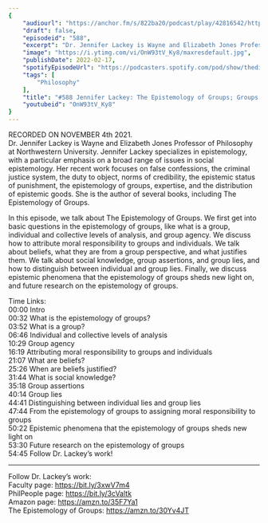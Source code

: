 ```yaml
---
{
	"audiourl": "https://anchor.fm/s/822ba20/podcast/play/42816542/https%3A%2F%2Fd3ctxlq1ktw2nl.cloudfront.net%2Fstaging%2F2021-10-4%2F9a1d5368-1cc2-1042-f3f7-5d08d757c84f.m4a",
	"draft": false,
	"episodeid": "588",
	"excerpt": "Dr. Jennifer Lackey is Wayne and Elizabeth Jones Professor of Philosophy at Northwestern University. Jennifer Lackey specializes in epistemology, with a particular emphasis on a broad range of issues in social epistemology. Her recent work focuses on false confessions, the criminal justice system, the duty to object, norms of credibility, the epistemic status of punishment, the epistemology of groups, expertise, and the distribution of epistemic goods. She is the author of several books, including The Epistemology of Groups.",
	"image": "https://i.ytimg.com/vi/OnW93tV_Ky8/maxresdefault.jpg",
	"publishDate": 2022-02-17,
	"spotifyEpisodeUrl": "https://podcasters.spotify.com/pod/show/thedissenter/episodes/588-Jennifer-Lackey-The-Epistemology-of-Groups-Groups-Assertions--Groups-Lies--and-Responsibility-e19p5iu",
	"tags": [
		"Philosophy"
	],
	"title": "#588 Jennifer Lackey: The Epistemology of Groups; Groups Assertions, Groups Lies, and Responsibility",
	"youtubeid": "OnW93tV_Ky8"
}
---
```

RECORDED ON NOVEMBER 4th 2021.  
Dr. Jennifer Lackey is Wayne and Elizabeth Jones Professor of Philosophy at Northwestern University. Jennifer Lackey specializes in epistemology, with a particular emphasis on a broad range of issues in social epistemology. Her recent work focuses on false confessions, the criminal justice system, the duty to object, norms of credibility, the epistemic status of punishment, the epistemology of groups, expertise, and the distribution of epistemic goods. She is the author of several books, including The Epistemology of Groups.

In this episode, we talk about The Epistemology of Groups. We first get into basic questions in the epistemology of groups, like what is a group, individual and collective levels of analysis, and group agency. We discuss how to attribute moral responsibility to groups and individuals. We talk about beliefs, what they are from a group perspective, and what justifies them. We talk about social knowledge, group assertions, and group lies, and how to distinguish between individual and group lies. Finally, we discuss epistemic phenomena that the epistemology of groups sheds new light on, and future research on the epistemology of groups.

Time Links:  
<time>00:00</time> Intro  
<time>00:32</time> What is the epistemology of groups?  
<time>03:52</time> What is a group?  
<time>06:46</time> Individual and collective levels of analysis  
<time>10:29</time> Group agency  
<time>16:19</time> Attributing moral responsibility to groups and individuals  
<time>21:07</time> What are beliefs?  
<time>25:26</time> When are beliefs justified?  
<time>31:44</time> What is social knowledge?  
<time>35:18</time> Group assertions  
<time>40:14</time> Group lies  
<time>44:41</time> Distinguishing between individual lies and group lies  
<time>47:44</time> From the epistemology of groups to assigning moral responsibility to groups  
<time>50:22</time> Epistemic phenomena that the epistemology of groups sheds new light on  
<time>53:30</time> Future research on the epistemology of groups  
<time>54:45</time> Follow Dr. Lackey’s work!

---

Follow Dr. Lackey’s work:  
Faculty page: https://bit.ly/3xwV7m4  
PhilPeople page: https://bit.ly/3cValtk  
Amazon page: https://amzn.to/35F7Ya1  
The Epistemology of Groups: https://amzn.to/30Yv4JT
